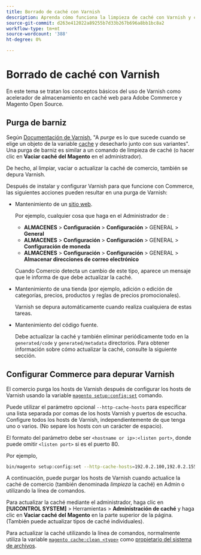 ```yaml
---
title: Borrado de caché con Varnish
description: Aprenda cómo funciona la limpieza de caché con Varnish y cómo utilizarla como acelerador de almacenamiento en caché web para la aplicación Adobe Commerce.
source-git-commit: d263e412022a89255b7d33b267b696a8bb1bc8a2
workflow-type: tm+mt
source-wordcount: '388'
ht-degree: 0%

---
```



# Borrado de caché con Varnish

En este tema se tratan los conceptos básicos del uso de Varnish como acelerador de almacenamiento en caché web para Adobe Commerce y Magento Open Source.

## Purga de barniz

Según [Documentación de Varnish](https://www.varnish-cache.org/docs/trunk/users-guide/purging.html), &quot;A *purge* es lo que sucede cuando se elige un objeto de la variable [cache](https://glossary.magento.com/cache) y desecharlo junto con sus variantes&quot;. Una purga de barniz es similar a un comando de limpieza de caché (o hacer clic en **Vaciar caché del Magento** en el administrador).

De hecho, al limpiar, vaciar o actualizar la caché de comercio, también se depura Varnish.

Después de instalar y configurar Varnish para que funcione con Commerce, las siguientes acciones pueden resultar en una purga de Varnish:

- Mantenimiento de un [sitio web](https://glossary.magento.com/website).

   Por ejemplo, cualquier cosa que haga en el Administrador de :

   - **ALMACENES** > **Configuración** > **Configuración** > GENERAL > **General**
   - **ALMACENES** > **Configuración** > **Configuración** > GENERAL > **Configuración de moneda**
   - **ALMACENES** > **Configuración** > **Configuración** > GENERAL > **Almacenar direcciones de correo electrónico**

   Cuando Comercio detecta un cambio de este tipo, aparece un mensaje que le informa de que debe actualizar la caché.

- Mantenimiento de una tienda (por ejemplo, adición o edición de categorías, precios, productos y reglas de precios promocionales).

   Varnish se depura automáticamente cuando realiza cualquiera de estas tareas.

- Mantenimiento del código fuente.

   Debe actualizar la caché y también eliminar periódicamente todo en la `generated/code` y `generated/metadata` directorios. Para obtener información sobre cómo actualizar la caché, consulte la siguiente sección.

## Configurar Commerce para depurar Varnish

El comercio purga los hosts de Varnish después de configurar los hosts de Varnish usando la variable [`magento setup:config:set`](https://devdocs.magento.com/guides/v2.4/reference/cli/magento.html#setupconfigset) comando.

Puede utilizar el parámetro opcional `--http-cache-hosts` para especificar una lista separada por comas de los hosts Varnish y puertos de escucha. Configure todos los hosts de Varnish, independientemente de que tenga uno o varios. (No separe los hosts con un carácter de espacio).

El formato del parámetro debe ser `<hostname or ip>:<listen port>`, donde puede omitir `<listen port>` si es el puerto 80.

Por ejemplo,

```bash
bin/magento setup:config:set --http-cache-hosts=192.0.2.100,192.0.2.155:6081
```

A continuación, puede purgar los hosts de Varnish cuando actualice la caché de comercio (también denominada *limpieza* la caché) en Admin o utilizando la línea de comandos.

Para actualizar la caché mediante el administrador, haga clic en **[!UICONTROL SYSTEM]** > Herramientas > **Administración de caché** y haga clic en **Vaciar caché del Magento** en la parte superior de la página. (También puede actualizar tipos de caché individuales).

Para actualizar la caché utilizando la línea de comandos, normalmente utiliza la variable [`magento cache:clean <type>`](../cli/manage-cache.md#clean-and-flush-cache-types) como [propietario del sistema de archivos](../../installation/prerequisites/file-system/overview.md).
